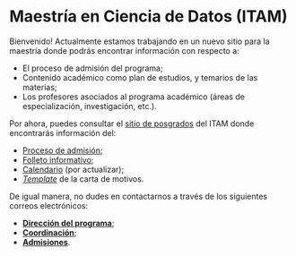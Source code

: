 # Maestría en Ciencia de Datos (ITAM)

Bienvenido! Actualmente estamos trabajando en un nuevo sitio para la
maestría donde podrás encontrar información con respecto a:

- El proceso de admisión del programa;
- Contenido académico como plan de estudios, y temarios de las materias;
- Los profesores asociados al programa académico (áreas de especialización, investigación, etc.). 


Por ahora, puedes consultar el [sitio de posgrados](https://posgrados.itam.mx/)
del ITAM donde encontrarás información del:

- [Proceso de admisión](https://posgrados.itam.mx/sites/all/themes/evolve/documentos/Proceso_de_admision_Maestria_en_Ciencia_de_Datos.pdf); 
- [Folleto informativo](https://posgrados.itam.mx/sites/all/themes/evolve/documentos/folleto_ciencia_datos.pdf); 
- [Calendario](https://posgrados.itam.mx/sites/all/themes/evolve/documentos/calendario_ciencia_datos.pdf) (por actualizar);
- [_Template_](https://posgrados.itam.mx/sites/all/themes/evolve/documentos/Carta_de_exposicion_de_motivos_para_la_Maestria_en_Ciencia_de_Datos.docx) de la carta de motivos. 

De igual manera, no dudes en contactarnos a través de los siguientes correos electrónicos:

- [**Dirección del programa**](mailto:alfredo.garbuno@itam.mx); 
- [**Coordinación**](mailto:mcd@itam.mx); 
- [**Admisiones**](lreynamol@itam.mx).
